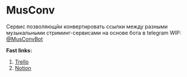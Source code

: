 # MusConv

Сервис позволяющйи конвертировать ссылки между разными музыкальными стриминг-сервисами на основе бота в telegram 
WIP:  [@MusConvBot](https://www.t.me/musconvbot)

**Fast links:**
    
1.  [Trello](https://trello.com/b/UnOxuzaF/musconvbot-tasks)
2.  [Notion](https://www.notion.so/MusConv-board-5a127a3dd7c04fec9f9e4ce30db9b96b)
